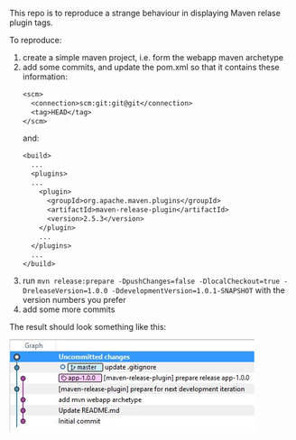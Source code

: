 This repo is to reproduce a strange behaviour in displaying Maven relase plugin tags.

To reproduce:
1. create a simple maven project, i.e. form the webapp maven archetype
1. add some commits, and update the pom.xml so that it contains these information:  
	```
	<scm>
	  <connection>scm:git:git@git</connection>
	  <tag>HEAD</tag>
	</scm>
	```  
	and:
	```
	<build>
      ...
      <plugins>
      ...
        <plugin>
          <groupId>org.apache.maven.plugins</groupId>
          <artifactId>maven-release-plugin</artifactId>
          <version>2.5.3</version>
        </plugin>
        ...
      </plugins>
      ...
    </build>
	```
1. run `mvn release:prepare -DpushChanges=false -DlocalCheckout=true -DreleaseVersion=1.0.0 -DdevelopmentVersion=1.0.1-SNAPSHOT` with the version numbers you prefer
1. add some more commits

The result should look something like this:

![](images/sourcetree_1.8.2.11.jpg?raw=true)
